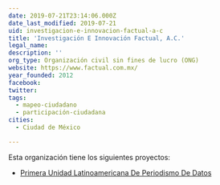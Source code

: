 ```yaml
---
date: 2019-07-21T23:14:06.000Z
date_last_modified: 2019-07-21
uid: investigacion-e-innovacion-factual-a-c
title: 'Investigación E Innovación Factual, A.C.'
legal_name: 
description: ''
org_type: Organización civil sin fines de lucro (ONG)
website: https://www.factual.com.mx/
year_founded: 2012
facebook: 
twitter: 
tags:
  - mapeo-ciudadano
  - participación-ciudadana
cities: 
  - Ciudad de México

---
```


Esta organización tiene los siguientes proyectos:

- [Primera Unidad Latinoamericana De Periodismo De Datos](/proyectos/primera-unidad-latinoamericana-de-periodismo-de-datos)

